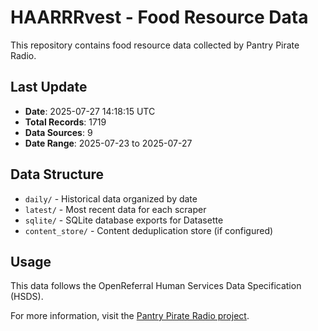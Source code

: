 # HAARRRvest - Food Resource Data

This repository contains food resource data collected by Pantry Pirate Radio.

## Last Update

- **Date**: 2025-07-27 14:18:15 UTC
- **Total Records**: 1719
- **Data Sources**: 9
- **Date Range**: 2025-07-23 to 2025-07-27

## Data Structure

- `daily/` - Historical data organized by date
- `latest/` - Most recent data for each scraper
- `sqlite/` - SQLite database exports for Datasette
- `content_store/` - Content deduplication store (if configured)

## Usage

This data follows the OpenReferral Human Services Data Specification (HSDS).

For more information, visit the [Pantry Pirate Radio project](https://github.com/For-The-Greater-Good/pantry-pirate-radio).
